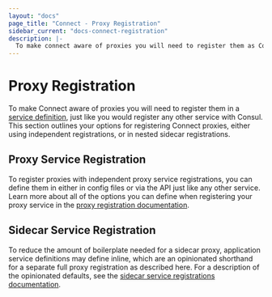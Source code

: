 ```yaml
---
layout: "docs"
page_title: "Connect - Proxy Registration"
sidebar_current: "docs-connect-registration"
description: |-
  To make connect aware of proxies you will need to register them as Consul services. This section describes the process and options for proxy registration.
---
```


# Proxy Registration

To make Connect aware of proxies you will need to register them in a [service
definition](/docs/agent/services.html), just like you would register any other service with Consul. This section outlines your options for registering Connect proxies, either using independent registrations, or in nested sidecar registrations.

## Proxy Service Registration

To register proxies with independent proxy service registrations, you can define them in either in config files or via the API just like any other service. Learn more about all of the options you can define when registering your proxy service in the [proxy registration documentation](/docs/connect/registration/service-registration.html).

## Sidecar Service Registration

To reduce the amount of boilerplate needed for a sidecar proxy,
application service definitions may define inline, which are an opinionated
shorthand for a separate full proxy registration as described here. For a
description of the opinionated defaults, see the [sidecar service registrations
documentation](/docs/connect/registration/sidecar-service.html).
